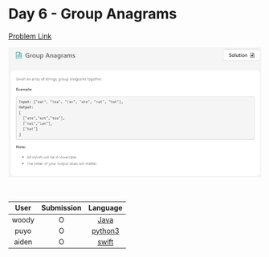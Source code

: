# Day 6 - Group Anagrams

[Problem Link](https://leetcode.com/problems/group-anagrams/)

![06-group-anagrams](../images/06-group-anagrams.png)

<br>

User  | Submission | Language
:--:  | :--------: | :-----:
woody | O          | [Java](./woody.md)
puyo | O          | [python3](./puyo.py)
aiden | O          | [swift](./aiden.swift)

